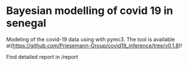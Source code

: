# Bayesian modelling of covid 19 in senegal

Modeling of the covid-19 data using with pymc3. 
The tool is available at(https://github.com/Priesemann-Group/covid19_inference/tree/v0.1.8)!

Find detailed report in /report 
